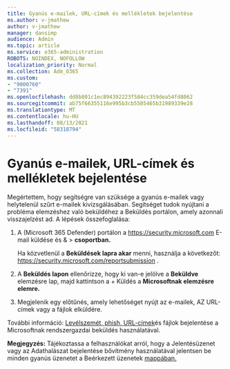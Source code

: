 ```yaml
---
title: Gyanús e-mailek, URL-címek és mellékletek bejelentése
ms.author: v-jmathew
author: v-jmathew
manager: dansimp
audience: Admin
ms.topic: article
ms.service: o365-administration
ROBOTS: NOINDEX, NOFOLLOW
localization_priority: Normal
ms.collection: Adm_O365
ms.custom:
- "9000760"
- "7391"
ms.openlocfilehash: dd8b801c1ec894392223f584cc359dea54fd8062
ms.sourcegitcommit: ab75f66355116e995b3cb5505465b31989339e28
ms.translationtype: MT
ms.contentlocale: hu-HU
ms.lasthandoff: 08/13/2021
ms.locfileid: "58318794"
---
```

# <a name="report-suspicious-emails-urls-or-attachments"></a>Gyanús e-mailek, URL-címek és mellékletek bejelentése

Megértettem, hogy segítségre van szüksége a gyanús e-mailek vagy helytelenül szűrt e-mailek kivizsgálásában. Segítséget tudok nyújtani a probléma elemzéshez való beküldéhez a Beküldés portálon, amely azonnali visszajelzést ad.  A lépések összefoglalása:

1. A (Microsoft 365 Defender) portálon a <https://security.microsoft.com> E-mail küldése és &  \> **csoportban.**

   Ha közvetlenül a **Beküldések lapra akar** menni, használja a következőt: <https://security.microsoft.com/reportsubmission> .

2. A **Beküldés lapon** ellenőrizze, hogy ki van-e jelölve a **Beküldve** elemzésre lap, majd kattintson a + Küldés a **Microsoftnak elemzésre elemre.**

3. Megjelenik egy előtűnés, amely lehetőséget nyújt az e-mailek, AZ URL-címek vagy a fájlok elküldére.

További információ: [Levélszemét, phish, URL-címek](https://docs.microsoft.com/microsoft-365/security/office-365-security/admin-submission)és fájlok bejelentése a Microsoftnak rendszergazdai beküldés használatával.

**Megjegyzés:** Tájékoztassa a felhasználókat arról, hogy a Jelentésüzenet vagy az Adathalászat bejelentése bővítmény használatával jelentsen be minden gyanús üzenetet a Beérkezett üzenetek [mappában.](https://docs.microsoft.com/microsoft-365/security/office-365-security/enable-the-report-message-add-in)
